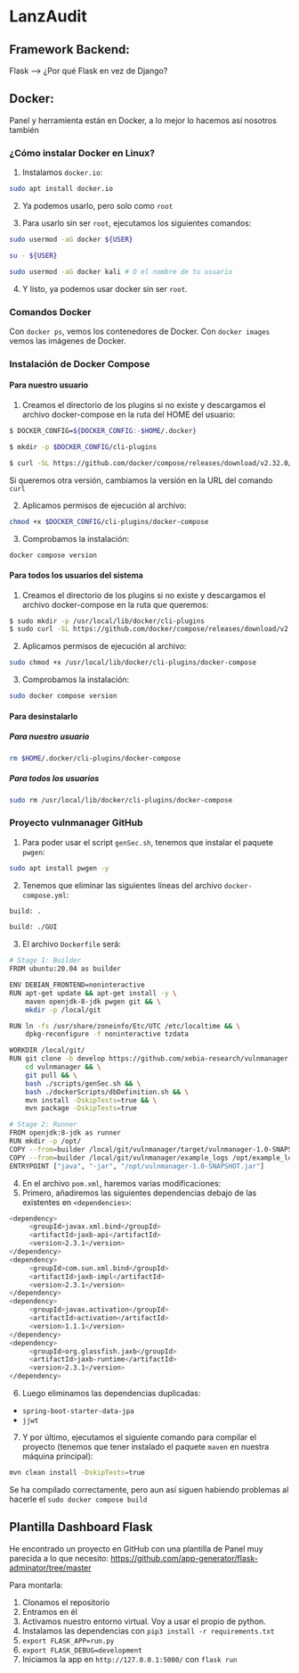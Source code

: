 # LanzAudit
## Framework Backend:
Flask --> ¿Por qué Flask en vez de Django?

## Docker:
Panel y herramienta están en Docker, a lo mejor lo hacemos así nosotros también
### ¿Cómo instalar Docker en Linux?
1. Instalamos `docker.io`:
```bash
sudo apt install docker.io
```

2. Ya podemos usarlo, pero solo como `root`

3. Para usarlo sin ser `root`, ejecutamos los siguientes comandos:
```bash
sudo usermod -aG docker ${USER}

su - ${USER}

sudo usermod -aG docker kali # O el nombre de tu usuario
```

4. Y listo, ya podemos usar docker sin ser `root`.

### Comandos Docker
Con `docker ps`, vemos los contenedores de Docker.
Con `docker images` vemos las imágenes de Docker.
 
### Instalación de Docker Compose
#### Para nuestro usuario
1. Creamos el directorio de los plugins si no existe y descargamos el archivo docker-compose en la ruta del HOME del usuario:
```bash
$ DOCKER_CONFIG=${DOCKER_CONFIG:-$HOME/.docker}

$ mkdir -p $DOCKER_CONFIG/cli-plugins

$ curl -SL https://github.com/docker/compose/releases/download/v2.32.0/docker-compose-linux-x86_64 -o $DOCKER_CONFIG/cli-plugins/docker-compose
```
Si queremos otra versión, cambiamos la versión en la URL del comando `curl`

2. Aplicamos permisos de ejecución al archivo:
```bash
chmod +x $DOCKER_CONFIG/cli-plugins/docker-compose
```

3. Comprobamos la instalación:
```bash
docker compose version
```
#### Para todos los usuarios del sistema
1. Creamos el directorio de los plugins si no existe y descargamos el archivo docker-compose en la ruta que queremos:
```bash
$ sudo mkdir -p /usr/local/lib/docker/cli-plugins
$ sudo curl -SL https://github.com/docker/compose/releases/download/v2.32.0/docker-compose-linux-x86_64 -o /usr/local/lib/docker/cli-plugins/docker-compose
```

2. Aplicamos permisos de ejecución al archivo:
```bash
sudo chmod +x /usr/local/lib/docker/cli-plugins/docker-compose
```

3. Comprobamos la instalación:
```bash
sudo docker compose version
```

#### Para desinstalarlo
##### Para nuestro usuario
```bash
rm $HOME/.docker/cli-plugins/docker-compose
```
##### Para todos los usuarios
```bash
sudo rm /usr/local/lib/docker/cli-plugins/docker-compose
```

### Proyecto vulnmanager GitHub
1. Para poder usar el script `genSec.sh`, tenemos que instalar el paquete `pwgen`:
```bash
sudo apt install pwgen -y
```

2. Tenemos que eliminar las siguientes líneas del archivo `docker-compose.yml`:
```bash
build: .

build: ./GUI
```

3. El archivo `Dockerfile` será:
```bash
# Stage 1: Builder
FROM ubuntu:20.04 as builder

ENV DEBIAN_FRONTEND=noninteractive
RUN apt-get update && apt-get install -y \
    maven openjdk-8-jdk pwgen git && \
    mkdir -p /local/git

RUN ln -fs /usr/share/zoneinfo/Etc/UTC /etc/localtime && \
    dpkg-reconfigure -f noninteractive tzdata

WORKDIR /local/git/
RUN git clone -b develop https://github.com/xebia-research/vulnmanager && \
    cd vulnmanager && \
    git pull && \
    bash ./scripts/genSec.sh && \
    bash ./dockerScripts/dbDefinition.sh && \
    mvn install -DskipTests=true && \
    mvn package -DskipTests=true

# Stage 2: Runner
FROM openjdk:8-jdk as runner
RUN mkdir -p /opt/
COPY --from=builder /local/git/vulnmanager/target/vulnmanager-1.0-SNAPSHOT.jar /opt/vulnmanager-1.0-SNAPSHOT.jar
COPY --from=builder /local/git/vulnmanager/example_logs /opt/example_logs
ENTRYPOINT ["java", "-jar", "/opt/vulnmanager-1.0-SNAPSHOT.jar"]
```

4. En el archivo `pom.xml`, haremos varias modificaciones:
5. Primero, añadiremos las siguientes dependencias debajo de las existentes en `<dependencies>`:
```bash
<dependency>
     <groupId>javax.xml.bind</groupId>
     <artifactId>jaxb-api</artifactId>
     <version>2.3.1</version>
</dependency>
<dependency>
     <groupId>com.sun.xml.bind</groupId>
     <artifactId>jaxb-impl</artifactId>
     <version>2.3.1</version>
</dependency>
<dependency>
     <groupId>javax.activation</groupId>
     <artifactId>activation</artifactId>
     <version>1.1.1</version>
</dependency>
<dependency>
     <groupId>org.glassfish.jaxb</groupId>
     <artifactId>jaxb-runtime</artifactId>
     <version>2.3.1</version>
</dependency>
```
6. Luego eliminamos las dependencias duplicadas:
- `spring-boot-starter-data-jpa`
- `jjwt`
7. Y por último, ejecutamos el siguiente comando para compilar el proyecto (tenemos que tener instalado el paquete `maven` en nuestra máquina principal):
```bash
mvn clean install -DskipTests=true
```
Se ha compilado correctamente, pero aun así siguen habiendo problemas al hacerle el `sudo docker compose build`

## Plantilla Dashboard Flask
He encontrado un proyecto en GitHub con una plantilla de Panel muy parecida a lo que necesito:
https://github.com/app-generator/flask-adminator/tree/master

Para montarla:
1. Clonamos el repositorio
2. Entramos en él
3. Activamos nuestro entorno virtual. Voy a usar el propio de python.
4. Instalamos las dependencias con `pip3 install -r requirements.txt`
5. `export FLASK_APP=run.py`
6. `export FLASK_DEBUG=development`
7. Iniciamos la app en `http://127.0.0.1:5000/` con `flask run`
